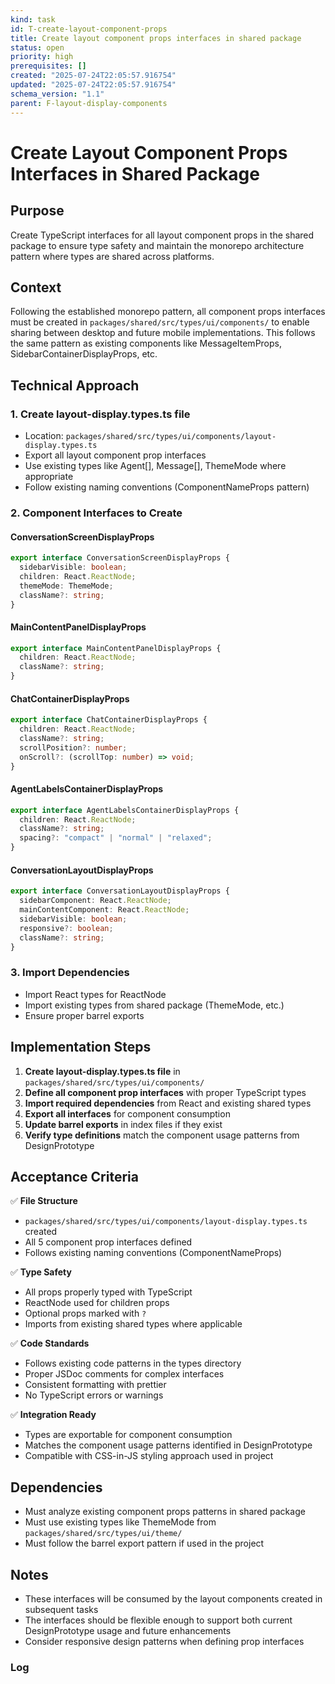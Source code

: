 ```yaml
---
kind: task
id: T-create-layout-component-props
title: Create layout component props interfaces in shared package
status: open
priority: high
prerequisites: []
created: "2025-07-24T22:05:57.916754"
updated: "2025-07-24T22:05:57.916754"
schema_version: "1.1"
parent: F-layout-display-components
---
```


# Create Layout Component Props Interfaces in Shared Package

## Purpose

Create TypeScript interfaces for all layout component props in the shared package to ensure type safety and maintain the monorepo architecture pattern where types are shared across platforms.

## Context

Following the established monorepo pattern, all component props interfaces must be created in `packages/shared/src/types/ui/components/` to enable sharing between desktop and future mobile implementations. This follows the same pattern as existing components like MessageItemProps, SidebarContainerDisplayProps, etc.

## Technical Approach

### 1. Create layout-display.types.ts file

- Location: `packages/shared/src/types/ui/components/layout-display.types.ts`
- Export all layout component prop interfaces
- Use existing types like Agent[], Message[], ThemeMode where appropriate
- Follow existing naming conventions (ComponentNameProps pattern)

### 2. Component Interfaces to Create

#### ConversationScreenDisplayProps

```typescript
export interface ConversationScreenDisplayProps {
  sidebarVisible: boolean;
  children: React.ReactNode;
  themeMode: ThemeMode;
  className?: string;
}
```

#### MainContentPanelDisplayProps

```typescript
export interface MainContentPanelDisplayProps {
  children: React.ReactNode;
  className?: string;
}
```

#### ChatContainerDisplayProps

```typescript
export interface ChatContainerDisplayProps {
  children: React.ReactNode;
  className?: string;
  scrollPosition?: number;
  onScroll?: (scrollTop: number) => void;
}
```

#### AgentLabelsContainerDisplayProps

```typescript
export interface AgentLabelsContainerDisplayProps {
  children: React.ReactNode;
  className?: string;
  spacing?: "compact" | "normal" | "relaxed";
}
```

#### ConversationLayoutDisplayProps

```typescript
export interface ConversationLayoutDisplayProps {
  sidebarComponent: React.ReactNode;
  mainContentComponent: React.ReactNode;
  sidebarVisible: boolean;
  responsive?: boolean;
  className?: string;
}
```

### 3. Import Dependencies

- Import React types for ReactNode
- Import existing types from shared package (ThemeMode, etc.)
- Ensure proper barrel exports

## Implementation Steps

1. **Create layout-display.types.ts file** in `packages/shared/src/types/ui/components/`
2. **Define all component prop interfaces** with proper TypeScript types
3. **Import required dependencies** from React and existing shared types
4. **Export all interfaces** for component consumption
5. **Update barrel exports** in index files if they exist
6. **Verify type definitions** match the component usage patterns from DesignPrototype

## Acceptance Criteria

✅ **File Structure**

- `packages/shared/src/types/ui/components/layout-display.types.ts` created
- All 5 component prop interfaces defined
- Follows existing naming conventions (ComponentNameProps)

✅ **Type Safety**

- All props properly typed with TypeScript
- ReactNode used for children props
- Optional props marked with `?`
- Imports from existing shared types where applicable

✅ **Code Standards**

- Follows existing code patterns in the types directory
- Proper JSDoc comments for complex interfaces
- Consistent formatting with prettier
- No TypeScript errors or warnings

✅ **Integration Ready**

- Types are exportable for component consumption
- Matches the component usage patterns identified in DesignPrototype
- Compatible with CSS-in-JS styling approach used in project

## Dependencies

- Must analyze existing component props patterns in shared package
- Must use existing types like ThemeMode from `packages/shared/src/types/ui/theme/`
- Must follow the barrel export pattern if used in the project

## Notes

- These interfaces will be consumed by the layout components created in subsequent tasks
- The interfaces should be flexible enough to support both current DesignPrototype usage and future enhancements
- Consider responsive design patterns when defining prop interfaces

### Log
